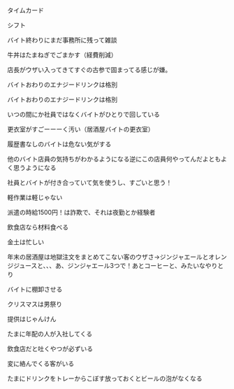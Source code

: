 タイムカード

シフト

バイト終わりにまだ事務所に残って雑談

牛丼はたまねぎでごまかす（経費削減）

店長がウザい入ってきてすぐの古参で固まってる感じが嫌。

バイトおわりのエナジードリンクは格別

バイトおわりのエナジードリンクは格別

いつの間にか社員ではなくバイトがひとりで回している

更衣室がすごーーーく汚い（居酒屋バイトの更衣室）

履歴書なしのバイトは危ない気がする

他のバイト店員の気持ちがわかるようになる逆にこの店員何やってんだよともよく思うようになる

社員とバイトが付き合っていて気を使うし、すごいと思う！

軽作業は軽じゃない

派遣の時給1500円！は詐欺で、それは夜勤とか経験者

飲食店なら材料食べる

金土は忙しい

年末の居酒屋は地獄注文をまとめてこない客のウザさ→ジンジャエールとオレンジジュースと、、、あ、ジンジャエール3つで！あとコーヒーと、みたいなやりとり

バイトに棚卸させる

クリスマスは男祭り

提供はじゃんけん

たまに年配の人が入社してくる

飲食店だと吐くやつが必ずいる

変に絡んでくる客がいる

たまにドリンクをトレーからこぼす放っておくとビールの泡がなくなる
